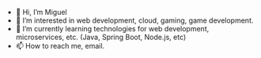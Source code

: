 - 👋 Hi, I’m Miguel
- 👀 I’m interested in web development, cloud, gaming, game development.
- 🌱 I’m currently learning technologies for web development, microservices, etc. (Java, Spring Boot, Node.js, etc)
- 📫 How to reach me, email.

<!---
MikeSR2/MikeSR2 is a ✨ special ✨ repository because its `README.md` (this file) appears on your GitHub profile.
You can click the Preview link to take a look at your changes.
--->
